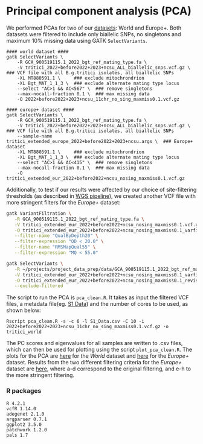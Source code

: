 # Principal component analysis (PCA) 
We performed PCAs for two of our [datasets](../Datasets/Datasets.md): World and Europe+. Both datasets were filtered to include only biallelic SNPs, no singletons and maximum 10% missing data using GATK `SelectVariants`.
```
#### world dataset ####
gatk SelectVariants \
    -R GCA_900519115.1_2022_bgt_ref_mating_type.fa \
    -V tritici_2022+before2022+2023+ncsu_ALL_biallelic_snps.vcf.gz \   ### VCF file with all B.g.tritici isolates, all biallelic SNPs
    -XL MT880591.1 \     ### exclude mitochrondrion
    -XL Bgt_MAT_1_1_3 \  ### exclude alternate mating type locus
    --select "AC>1 && AC<567" \  ### remove singletons
    --max-nocall-fraction 0.1 \  ### max missing data
    -O 2022+before2022+2023+ncsu_11chr_no_sing_maxmiss0.1.vcf.gz

#### europe+ dataset ####
gatk SelectVariants \
    -R GCA_900519115.1_2022_bgt_ref_mating_type.fa \
    -V tritici_2022+before2022+2023+ncsu_ALL_biallelic_snps.vcf.gz \   ### VCF file with all B.g.tritici isolates, all biallelic SNPs
    --sample-name tritici_extended_europe_2022+before2022+2023+ncsu.args \  ### Europe+ dataset
    -XL MT880591.1 \     ### exclude mitochrondrion
    -XL Bgt_MAT_1_1_3 \  ### exclude alternate mating type locus
    --select "AC>1 && AC<415" \  ### remove singletons
    --max-nocall-fraction 0.1 \  ### max missing data
    -O tritici_extended_eur_2022+before2022+ncsu_nosing_maxmiss0.1.vcf.gz
```
Additionally, to test if our results were affected by our choice of site-filtering thresholds (as described in [WGS pipeline](../WGS_pipeline/WGS_pipeline.md)), we created another VCF file with more stringent filters for the _Europe+_ dataset:
```bash
gatk VariantFiltration \
   -R GCA_900519115.1_2022_bgt_ref_mating_type.fa \
   -V tritici_extended_eur_2022+before2022+ncsu_nosing_maxmiss0.1.vcf.gz \
   -O tritici_extended_eur_2022+before2022+ncsu_nosing_maxmiss0.1_varfilt_revised.vcf.gz \
   --filter-name "QualByDepth20" \
   --filter-expression "QD < 20.0" \
   --filter-name "RMSMapQual55" \
   --filter-expression "MQ < 55.0"

gatk SelectVariants \
   -R ~/projects/project_data_prep/data/GCA_900519115.1_2022_bgt_ref_mating_type.fa \
   -V tritici_extended_eur_2022+before2022+ncsu_nosing_maxmiss0.1_varfilt_revised.vcf.gz \
   -O tritici_extended_eur_2022+before2022+ncsu_nosing_maxmiss0.1_revised_filtered.vcf.gz \
   --exclude-filtered
```

The script to run the PCA is `pca_clean.R`. It takes as input the filtered VCF files, a metadata file(eg. [S1 Data](../Datasets/S1_Data.csv)) and the number of cores to be used, as shown below:
```
Rscript pca_clean.R -s -c 6 -l S1_Data.csv -C 10 -i 2022+before2022+2023+ncsu_11chr_no_sing_maxmiss0.1.vcf.gz -o tritici_world
```

The PC scores and eigenvalues for all samples are written to .csv files, which can then be used for plotting using the script `plot_pca_clean.R`. The plots for the PCA are [here](fig_s2_world_pca.pdf) for the _World_ dataset and [here](fig_s5_pca_eur+.pdf) for the _Europe+_ dataset. Results from the two different filtering criteria for the _Europe+_ dataset are [here](s5_fig_rev.pdf), where a-d correspond to the original filtering, and e-h to the more stringent filtering. 
### R packages 
```
R 4.2.1
vcfR 1.14.0
adegenet 2.1.0
argparser 0.7.1
ggplot2 3.5.0
patchwork 1.2.0
pals 1.7
```
